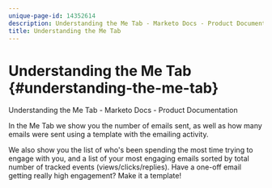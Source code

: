 ```yaml
---
unique-page-id: 14352614
description: Understanding the Me Tab - Marketo Docs - Product Documentation
title: Understanding the Me Tab
---
```


# Understanding the Me Tab {#understanding-the-me-tab}

Understanding the Me Tab - Marketo Docs - Product Documentation

In the Me Tab we show you the number of emails sent, as well as how many emails were sent using a template with the emailing activity.

We also show you the list of who's been spending the most time trying to engage with you, and&nbsp;a list of your most engaging emails sorted by total number of tracked events (views/clicks/replies). Have a one-off email getting really high engagement? Make it a template!
